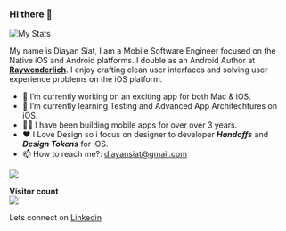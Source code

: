 ### Hi there 👋

![My Stats](https://github-readme-stats.vercel.app/api?username=diayan&show_icons=true&theme=dark)

My name is Diayan Siat, I am a Mobile Software Engineer focused on the Native iOS and Android platforms. I double as an Android Author at [**Raywenderlich**](https://twitter.com/rwenderlich). I enjoy crafting clean user interfaces and solving user experience problems on the iOS platform.

- 🔭 I’m currently working on an exciting app for both Mac & iOS. 
- 🌱 I’m currently learning Testing and Advanced App Architechtures on iOS. 
- 👴🏿 I have been building mobile apps for over over 3 years. 
- ❤️ I Love Design so i focus on designer to developer ***Handoffs*** and ***Design Tokens*** for iOS.
- 📫 How to reach me?:  diayansiat@gmail.com

<a href="https://github.com/diayan/diayan">
  <img align="center" src="https://github-readme-stats.vercel.app/api/top-langs/?username=diayan&hide=html,php&title_color=ffffff&text_color=c9cacc&icon_color=2bbc8a&bg_color=1d1f21" />
</a>

<p align="left"> 
  <b>Visitor count</b><br>
  <img src="https://profile-counter.glitch.me/diayan/count.svg" />
</p>

Lets connect on [Linkedin](https://www.linkedin.com/in/diayan-siat/)
